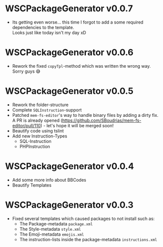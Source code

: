 # WSCPackageGenerator v0.0.7
  - Its getting even worse... this time I forgot to add a some required dependencies to the template.  
    Looks just like today isn't my day xD

# WSCPackageGenerator v0.0.6
  - Rework the fixed `copyTpl`-method which was written the wrong way.  
    Sorry guys :sweat_smile:

# WSCPackageGenerator v0.0.5
  - Rework the folder-structure
  - Complete `SQLInstruction`-support
  - Patched `mem-fs-editor`'s way to handle binary files by adding a dirty fix.  
    A PR is already opened (https://github.com/SBoudrias/mem-fs-editor/pull/110) - let's hope it will be merged soon!
  - Beautify code using tslint
  - Add new Instruction-Types
    - SQL-Instruction
    - PHPInstruction

# WSCPackageGenerator v0.0.4
  - Add some more info about BBCodes
  - Beautify Templates

# WSCPackageGenerator v0.0.3
  - Fixed several templates which caused packages to not install such as:
    - The Package-metadata `package.xml`
    - The Style-metadata `style.xml`
    - The Emoji-metadata `emojis.xml`
    - The instruction-lists inside the package-metadata `instructions.xml`
